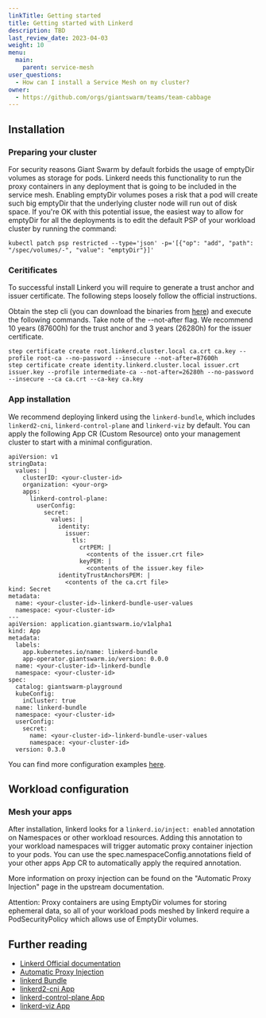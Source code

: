 ```yaml
---
linkTitle: Getting started
title: Getting started with Linkerd
description: TBD
last_review_date: 2023-04-03
weight: 10
menu:
  main:
    parent: service-mesh
user_questions:
  - How can I install a Service Mesh on my cluster?
owner:
  - https://github.com/orgs/giantswarm/teams/team-cabbage
---
```


## Installation

### Preparing your cluster

For security reasons Giant Swarm by default forbids the usage of emptyDir volumes as storage for pods. Linkerd needs this functionality to run the proxy containers in any deployment that is going to be included in the service mesh. Enabling emptyDir volumes poses a risk that a pod will create such big emptyDir that the underlying cluster node will run out of disk space. If you're OK with this potential issue, the easiest way to allow for emptyDir for all the deployments is to edit the default PSP of your workload cluster by running the command:

```
kubectl patch psp restricted --type='json' -p='[{"op": "add", "path": "/spec/volumes/-", "value": "emptyDir"}]'
```

### Ceritificates

To successful install Linkerd you will require to generate a trust anchor and issuer certificate. The following steps loosely follow the official instructions.

Obtain the step cli (you can download the binaries from [here](https://github.com/smallstep/cli/releases/tag/v0.23.4)) and execute the following commands. 
Take note of the --not-after flag. We recommend 10 years (87600h) for the trust anchor and 3 years (26280h) for the issuer certificate.

```
step certificate create root.linkerd.cluster.local ca.crt ca.key --profile root-ca --no-password --insecure --not-after=87600h
step certificate create identity.linkerd.cluster.local issuer.crt issuer.key --profile intermediate-ca --not-after=26280h --no-password --insecure --ca ca.crt --ca-key ca.key
```

### App installation

We recommend deploying linkerd using the `linkerd-bundle`, which includes `linkerd2-cni`, `linkerd-control-plane` and `linkerd-viz` by default. You can apply the following App CR (Custom Resource) onto your management cluster to start with a minimal configuration.

```
apiVersion: v1
stringData:
  values: |
    clusterID: <your-cluster-id>
    organization: <your-org>
    apps:
      linkerd-control-plane:
        userConfig:
          secret:
            values: | 
              identity:
                issuer:
                  tls:
                    crtPEM: |
                      <contents of the issuer.crt file>
                    keyPEM: |
                      <contents of the issuer.key file>
              identityTrustAnchorsPEM: |
                <contents of the ca.crt file>
kind: Secret
metadata:
  name: <your-cluster-id>-linkerd-bundle-user-values
  namespace: <your-cluster-id>
---
apiVersion: application.giantswarm.io/v1alpha1
kind: App
metadata:
  labels:
    app.kubernetes.io/name: linkerd-bundle
    app-operator.giantswarm.io/version: 0.0.0
  name: <your-cluster-id>-linkerd-bundle
  namespace: <your-cluster-id>
spec:
  catalog: giantswarm-playground
  kubeConfig:
    inCluster: true
  name: linkerd-bundle
  namespace: <your-cluster-id>
  userConfig:
    secret:
      name: <your-cluster-id>-linkerd-bundle-user-values
      namespace: <your-cluster-id>
  version: 0.3.0
```

You can find more configuration examples [here](https://github.com/giantswarm/linkerd-bundle/tree/main/examples).

## Workload configuration

### Mesh your apps

After installation, linkerd looks for a `linkerd.io/inject: enabled` annotation on Namespaces or other workload resources. Adding this annotation to your workload namespaces will trigger automatic proxy container injection to your pods. You can use the spec.namespaceConfig.annotations field of your other apps App CR to automatically apply the required annotation.

More information on proxy injection can be found on the "Automatic Proxy Injection" page in the upstream documentation.

Attention: Proxy containers are using EmptyDir volumes for storing ephemeral data, so all of your workload pods meshed by linkerd require a PodSecurityPolicy which allows use of EmptyDir volumes.

## Further reading

- [Linkerd Official documentation](https://linkerd.io/2.12/overview/)
- [Automatic Proxy Injection](https://linkerd.io/2.12/features/proxy-injection/)
- [linkerd Bundle](https://github.com/giantswarm/linkerd-bundle)
- [linkerd2-cni App](https://github.com/giantswarm/linkerd2-cni-app)
- [linkerd-control-plane App](https://github.com/giantswarm/linkerd-control-plane-app)
- [linkerd-viz App](https://github.com/giantswarm/linkerd-viz-app)
